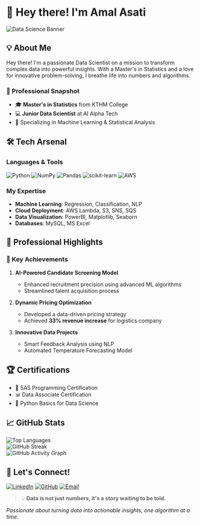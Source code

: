 # 👋 Hey there! I'm Amal Asati

![Data Science Banner](https://img.shields.io/badge/Data%20Science-Transforming%20Insights-blue?style=for-the-badge&logo=python)

## 💡 About Me

Hey there! I'm a passionate Data Scientist on a mission to transform complex data into powerful insights. With a Master's in Statistics and a love for innovative problem-solving, I breathe life into numbers and algorithms.

### 🚀 Professional Snapshot
- 🎓 **Master's in Statistics** from KTHM College
- 💻 **Junior Data Scientist** at AI Alpha Tech
- 🧠 Specializing in Machine Learning & Statistical Analysis

## 🛠️ Tech Arsenal

### Languages & Tools
![Python](https://img.shields.io/badge/Python-FFD43B?style=for-the-badge&logo=python&logoColor=blue)
![NumPy](https://img.shields.io/badge/NumPy-013243?style=for-the-badge&logo=numpy&logoColor=white)
![Pandas](https://img.shields.io/badge/Pandas-150458?style=for-the-badge&logo=pandas&logoColor=white)
![scikit-learn](https://img.shields.io/badge/scikit--learn-F7931E?style=for-the-badge&logo=scikit-learn&logoColor=white)
![AWS](https://img.shields.io/badge/Amazon_AWS-FF9900?style=for-the-badge&logo=amazonaws&logoColor=white)

### My Expertise
- **Machine Learning**: Regression, Classification, NLP
- **Cloud Deployment**: AWS Lambda, S3, SNS, SQS
- **Data Visualization**: PowerBI, Matplotlib, Seaborn
- **Databases**: MySQL, MS Excel

## 💼 Professional Highlights

### 🌟 Key Achievements
1. **AI-Powered Candidate Screening Model**
   - Enhanced recruitment precision using advanced ML algorithms
   - Streamlined talent acquisition process

2. **Dynamic Pricing Optimization**
   - Developed a data-driven pricing strategy
   - Achieved **33% revenue increase** for logistics company

3. **Innovative Data Projects**
   - Smart Feedback Analysis using NLP
   - Automated Temperature Forecasting Model

## 🏆 Certifications

- 📜 SAS Programming Certification
- 📊 Data Associate Certification
- 🐍 Python Basics for Data Science

## 📈 GitHub Stats  

![Top Languages](https://github-readme-stats.vercel.app/api/top-langs/?username=AmalAsati&layout=compact&theme=radical)  
![GitHub Streak](https://github-readme-streak-stats.herokuapp.com/?user=AmalAsati&theme=radical)  
![GitHub Activity Graph](https://github-readme-activity-graph.vercel.app/graph?username=AmalAsati&theme=radical)  


## 🤝 Let's Connect!

[![LinkedIn](https://img.shields.io/badge/LinkedIn-0077B5?style=for-the-badge&logo=linkedin&logoColor=white)](https://www.linkedin.com/in/amal-asati-95b52a1a9/)
[![GitHub](https://img.shields.io/badge/GitHub-100000?style=for-the-badge&logo=github&logoColor=white)](https://github.com/Amalasati)
[![Email](https://img.shields.io/badge/Email-D14836?style=for-the-badge&logo=gmail&logoColor=white)](mailto:asatiamal@gmail.com)

> 💡 **Data is not just numbers, it's a story waiting to be told.**

*Passionate about turning data into actionable insights, one algorithm at a time.*
